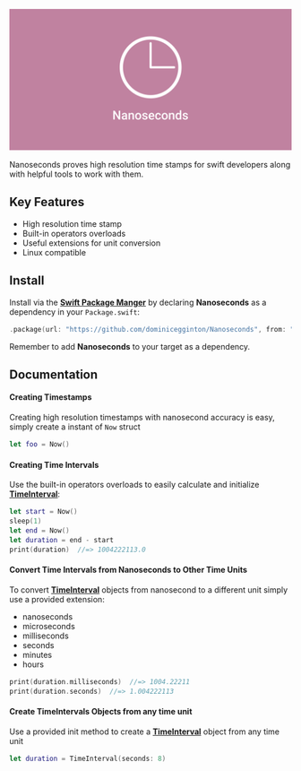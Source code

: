 ![](./assets/cover.svg)

Nanoseconds proves high resolution time stamps for swift developers along with helpful tools to work with them.

## Key Features

- High resolution time stamp
- Built-in operators overloads
- Useful extensions for unit conversion
- Linux compatible

## Install

Install via the [**Swift Package Manger**](https://swift.org/package-manager/) by declaring **Nanoseconds** as a dependency in your  `Package.swift`:

``` swift
.package(url: "https://github.com/dominicegginton/Nanoseconds", from: "1.0.0")
```

Remember to add **Nanoseconds** to your target as a dependency.

## Documentation

#### Creating Timestamps
Creating high resolution timestamps with nanosecond accuracy is easy, simply create a instant of `Now` struct

```  swift
let foo = Now()
```

#### Creating Time Intervals

Use the built-in operators overloads to easily calculate and initialize [**TimeInterval**](https://developer.apple.com/documentation/foundation/timeinterval):

``` swift
let start = Now()
sleep(1)
let end = Now()
let duration = end - start
print(duration)  //=> 1004222113.0
```

#### Convert Time Intervals from Nanoseconds to Other Time Units

To convert [**TimeInterval**](https://developer.apple.com/documentation/foundation/timeinterval) objects from nanosecond to a different unit simply use a provided extension:

- nanoseconds
- microseconds
- milliseconds
- seconds
- minutes
- hours

``` swift
print(duration.milliseconds)  //=> 1004.22211
print(duration.seconds)  //=> 1.004222113
```
#### Create TimeIntervals Objects from any time unit

Use a provided init method to create a [**TimeInterval**](https://developer.apple.com/documentation/foundation/timeinterval) object from any time unit

``` swift
let duration = TimeInterval(seconds: 8)
```
